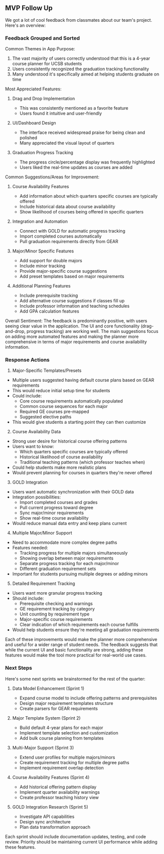 ## MVP Follow Up
We got a lot of cool feedback from classmates about our team's project. Here's an overview:

### Feedback Grouped and Sorted
Common Themes in App Purpose:
1. The vast majority of users correctly understood that this is a 4-year course planner for UCSB students
2. Users consistently recognized the graduation tracking functionality
3. Many understood it's specifically aimed at helping students graduate on time

Most Appreciated Features:
1. Drag and Drop Implementation
   - This was consistently mentioned as a favorite feature
   - Users found it intuitive and user-friendly

2. UI/Dashboard Design
   - The interface received widespread praise for being clean and polished
   - Many appreciated the visual layout of quarters

3. Graduation Progress Tracking
   - The progress circle/percentage display was frequently highlighted
   - Users liked the real-time updates as courses are added

Common Suggestions/Areas for Improvement:

1. Course Availability Features
   - Add information about which quarters specific courses are typically offered
   - Include historical data about course availability
   - Show likelihood of courses being offered in specific quarters

2. Integration and Automation
   - Connect with GOLD for automatic progress tracking
   - Import completed courses automatically
   - Pull graduation requirements directly from GEAR

3. Major/Minor Specific Features
   - Add support for double majors
   - Include minor tracking
   - Provide major-specific course suggestions
   - Add preset templates based on major requirements

4. Additional Planning Features
   - Include prerequisite tracking
   - Add alternative course suggestions if classes fill up
   - Include professor information and teaching schedules
   - Add GPA calculation features

Overall Sentiment:
The feedback is predominantly positive, with users seeing clear value in the application. The UI and core functionality (drag-and-drop, progress tracking) are working well. The main suggestions focus on adding more automated features and making the planner more comprehensive in terms of major requirements and course availability information.

### Response Actions
1. Major-Specific Templates/Presets
- Multiple users suggested having default course plans based on GEAR requirements
- This would reduce initial setup time for students
- Could include:
  - Core course requirements automatically populated
  - Common course sequences for each major
  - Required GE courses pre-mapped
  - Suggested elective paths
- This would give students a starting point they can then customize

2. Course Availability Data
- Strong user desire for historical course offering patterns
- Users want to know:
  - Which quarters specific courses are typically offered
  - Historical likelihood of course availability
  - Traditional teaching patterns (which professor teaches when)
- Could help students make more realistic plans
- Would prevent planning for courses in quarters they're never offered

3. GOLD Integration
- Users want automatic synchronization with their GOLD data
- Integration possibilities:
  - Import completed courses and grades
  - Pull current progress toward degree
  - Sync major/minor requirements
  - Show real-time course availability
- Would reduce manual data entry and keep plans current

4. Multiple Major/Minor Support
- Need to accommodate more complex degree paths
- Features needed:
  - Tracking progress for multiple majors simultaneously
  - Showing overlap between major requirements
  - Separate progress tracking for each major/minor
  - Different graduation requirement sets
- Important for students pursuing multiple degrees or adding minors

5. Detailed Requirement Tracking
- Users want more granular progress tracking
- Should include:
  - Prerequisite checking and warnings
  - GE requirement tracking by category
  - Unit counting by requirement type
  - Major-specific course requirements
  - Clear indication of which requirements each course fulfills
- Would help students ensure they're meeting all graduation requirements

Each of these improvements would make the planner more comprehensive and useful for a wider range of student needs. The feedback suggests that while the current UI and basic functionality are strong, adding these features would make the tool more practical for real-world use cases.

### Next Steps
Here's some next sprints we brainstormed for the rest of the quarter:

1. Data Model Enhancement (Sprint 1)
   - Expand course model to include offering patterns and prerequisites
   - Design major requirement templates structure
   - Create parsers for GEAR requirements

2. Major Template System (Sprint 2)
   - Build default 4-year plans for each major
   - Implement template selection and customization
   - Add bulk course planning from templates

3. Multi-Major Support (Sprint 3)
   - Extend user profiles for multiple majors/minors
   - Create requirement tracking for multiple degree paths
   - Implement requirement overlap detection

4. Course Availability Features (Sprint 4)
   - Add historical offering pattern display
   - Implement quarter availability warnings
   - Create professor teaching history view

5. GOLD Integration Research (Sprint 5)
   - Investigate API capabilities
   - Design sync architecture
   - Plan data transformation approach

Each sprint should include documentation updates, testing, and code review. Priority should be maintaining current UI performance while adding these features.